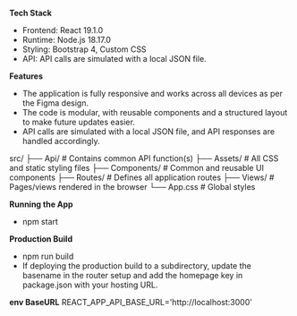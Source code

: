 **Tech Stack**
- Frontend: React 19.1.0
- Runtime: Node.js 18.17.0
- Styling: Bootstrap 4, Custom CSS
- API: API calls are simulated with a local JSON file.

**Features**

- The application is fully responsive and works across all devices as per the Figma design.
- The code is modular, with reusable components and a structured layout to make future updates easier.
- API calls are simulated with a local JSON file, and API responses are handled accordingly.

src/
├── Api/           # Contains common API function(s)
├── Assets/        # All CSS and static styling files
├── Components/    # Common and reusable UI components
├── Routes/        # Defines all application routes
├── Views/         # Pages/views rendered in the browser
└── App.css        # Global styles

**Running the App**
- npm start

**Production Build**
- npm run build
- If deploying the production build to a subdirectory, update the basename in the router setup and add the homepage key in package.json with your hosting URL.

**env BaseURL**
REACT_APP_API_BASE_URL='http://localhost:3000'